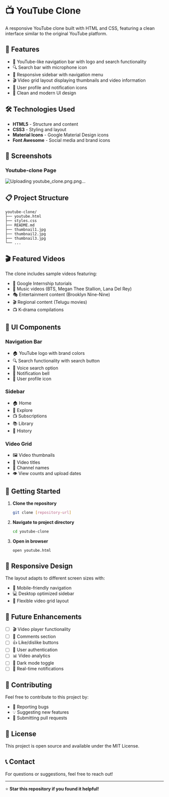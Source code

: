 # 📺 YouTube Clone

A responsive YouTube clone built with HTML and CSS, featuring a clean interface similar to the original YouTube platform.

## 🚀 Features

- 🎯 YouTube-like navigation bar with logo and search functionality
- 🔍 Search bar with microphone icon
- 📱 Responsive sidebar with navigation menu
- 🎬 Video grid layout displaying thumbnails and video information
- 👤 User profile and notification icons
- 🎨 Clean and modern UI design

## 🛠️ Technologies Used

- **HTML5** - Structure and content
- **CSS3** - Styling and layout
- **Material Icons** - Google Material Design icons
- **Font Awesome** - Social media and brand icons

## 📸 Screenshots
### Youtube-clone Page
![Uploading youtube_clone.png.png…]()

## 📋 Project Structure

```
youtube-clone/
├── youtube.html
├── styles.css
├── README.md
├── thumbnail1.jpg
├── thumbnail2.jpg
├── thumbnail3.jpg
└── ...
```

## 🎬 Featured Videos

The clone includes sample videos featuring:
- 💼 Google Internship tutorials
- 🎵 Music videos (BTS, Megan Thee Stallion, Lana Del Rey)
- 🎭 Entertainment content (Brooklyn Nine-Nine)
- 🎬 Regional content (Telugu movies)
- 📺 K-drama compilations

## 🎨 UI Components

### Navigation Bar
- 🏠 YouTube logo with brand colors
- 🔍 Search functionality with search button
- 🎤 Voice search option
- 🔔 Notification bell
- 👤 User profile icon

### Sidebar
- 🏠 Home
- 🧭 Explore
- 📺 Subscriptions
- 📚 Library
- 📜 History

### Video Grid
- 🖼️ Video thumbnails
- 📝 Video titles
- 👤 Channel names
- 👁️ View counts and upload dates

## 🚀 Getting Started

1. **Clone the repository**
   ```bash
   git clone [repository-url]
   ```

2. **Navigate to project directory**
   ```bash
   cd youtube-clone
   ```

3. **Open in browser**
   ```bash
   open youtube.html
   ```

## 📱 Responsive Design

The layout adapts to different screen sizes with:
- 📱 Mobile-friendly navigation
- 💻 Desktop optimized sidebar
- 📐 Flexible video grid layout

## 🎯 Future Enhancements

- [ ] 🎬 Video player functionality
- [ ] 💬 Comments section
- [ ] 👍 Like/dislike buttons
- [ ] 🔐 User authentication
- [ ] 📊 Video analytics
- [ ] 🎨 Dark mode toggle
- [ ] 🔔 Real-time notifications

## 🤝 Contributing

Feel free to contribute to this project by:
- 🐛 Reporting bugs
- 💡 Suggesting new features
- 🔧 Submitting pull requests

## 📄 License

This project is open source and available under the MIT License.

## 📞 Contact

For questions or suggestions, feel free to reach out!

---

⭐ **Star this repository if you found it helpful!** 
